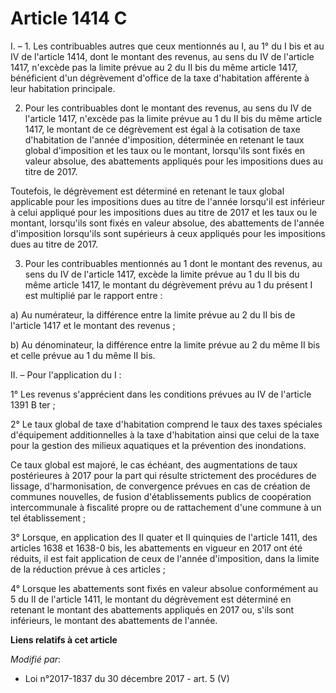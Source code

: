 # Article 1414 C

I. – 1. Les contribuables autres que ceux mentionnés au I, au 1° du I bis et au IV de l'article 1414, dont le montant des
revenus, au sens du IV de l'article 1417, n'excède pas la limite prévue au 2 du II bis du même article 1417, bénéficient d'un
dégrèvement d'office de la taxe d'habitation afférente à leur habitation principale.

2. Pour les contribuables dont le montant des revenus, au sens du IV de l'article 1417, n'excède pas la limite prévue au 1 du
II bis du même article 1417, le montant de ce dégrèvement est égal à la cotisation de taxe d'habitation de l'année
d'imposition, déterminée en retenant le taux global d'imposition et les taux ou le montant, lorsqu'ils sont fixés en valeur
absolue, des abattements appliqués pour les impositions dues au titre de 2017.

Toutefois, le dégrèvement est déterminé en retenant le taux global applicable pour les impositions dues au titre de l'année
lorsqu'il est inférieur à celui appliqué pour les impositions dues au titre de 2017 et les taux ou le montant, lorsqu'ils
sont fixés en valeur absolue, des abattements de l'année d'imposition lorsqu'ils sont supérieurs à ceux appliqués pour les
impositions dues au titre de 2017.

3. Pour les contribuables mentionnés au 1 dont le montant des revenus, au sens du IV de l'article 1417, excède la limite
prévue au 1 du II bis du même article 1417, le montant du dégrèvement prévu au 1 du présent I est multiplié par le rapport
entre :

a) Au numérateur, la différence entre la limite prévue au 2 du II bis de l'article 1417 et le montant des revenus ;

b) Au dénominateur, la différence entre la limite prévue au 2 du même II bis et celle prévue au 1 du même II bis.

II. – Pour l'application du I :

1° Les revenus s'apprécient dans les conditions prévues au IV de l'article 1391 B ter ;

2° Le taux global de taxe d'habitation comprend le taux des taxes spéciales d'équipement additionnelles à la taxe
d'habitation ainsi que celui de la taxe pour la gestion des milieux aquatiques et la prévention des inondations.

Ce taux global est majoré, le cas échéant, des augmentations de taux postérieures à 2017 pour la part qui résulte strictement
des procédures de lissage, d'harmonisation, de convergence prévues en cas de création de communes nouvelles, de fusion
d'établissements publics de coopération intercommunale à fiscalité propre ou de rattachement d'une commune à un tel
établissement ;

3° Lorsque, en application des II quater et II quinquies de l'article 1411, des articles 1638 et 1638-0 bis, les abattements
en vigueur en 2017 ont été réduits, il est fait application de ceux de l'année d'imposition, dans la limite de la réduction
prévue à ces articles ;

4° Lorsque les abattements sont fixés en valeur absolue conformément au 5 du II de l'article 1411, le montant du dégrèvement
est déterminé en retenant le montant des abattements appliqués en 2017 ou, s'ils sont inférieurs, le montant des abattements
de l'année.

**Liens relatifs à cet article**

_Modifié par_:

  - Loi n°2017-1837 du 30 décembre 2017 - art. 5 (V)
